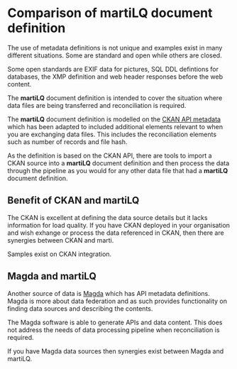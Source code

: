 Comparison of martiLQ document definition
=========================================

The use of metadata definitions is not unique and examples
exist in many different situations.  Some are standard and open
while others are closed.

Some open standards are EXIF data for pictures, SQL DDL defintions
for databases, the XMP definition and web header responses before the 
web content.

The **martiLQ** document definition is intended to cover the situation
where data files are being transferred and reconciliation is required.

The **martiLQ** document definition is modelled on 
the [CKAN API metadata](https://docs.ckan.org/en/2.9/api/index.html)
which has been adapted to included additional elements relevant to when
you are exchanging data files.  This includes the reconciliation elements
such as number of records and file hash.

As the definition is based on the CKAN API, there are tools to import
a CKAN source into a **martiLQ** document definition and then process the data
through the pipeline as you would for any other data file that had a
**martiLQ** document definition.

Benefit of CKAN and martiLQ
---------------------------

The CKAN is excellent at defining the data source details but it lacks information
for load quality.  If you have CKAN deployed in your organisation and wish
exhange or process the data referenced in CKAN, then there are synergies between
CKAN and marti.

Samples exist on CKAN integration.

Magda and martiLQ
-----------------

Another source of data is [Magda](https://magda.io/) which has API metadata
definitions.  Magda is more about data federation and as such provides
functionality on finding data sources and describing the contents.

The Magda software is able to generate APIs and data content.  This does not 
address the needs of data processing pipeline when reconciliation is required.

If you have Magda data sources then synergies exist between Magda and martiLQ.
